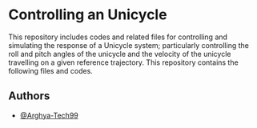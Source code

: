 
# Controlling an Unicycle
This repository includes codes and related files for controlling and simulating the response of a Unicycle system; particularly controlling the roll and pitch angles of the unicycle and the velocity of the unicycle travelling on a given reference trajectory. This repository contains the following files and codes.





## Authors

- [@Arghya-Tech99](https://github.com/Arghya-Tech99)


